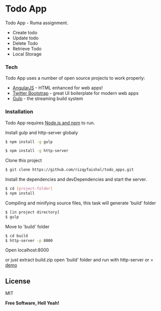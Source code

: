# Todo App

Todo App - Ruma assignment.

  - Create todo
  - Update todo
  - Delete Todo
  - Retrieve Todo
  - Local Storage

### Tech

Todo App uses a number of open source projects to work properly:

* [AngularJS] - HTML enhanced for web apps!
* [Twitter Bootstrap] - great UI boilerplate for modern web apps
* [Gulp] - the streaming build system

### Installation


Todo App requires [Node.js and npm](https://nodejs.org/) to run.

Install gulp and http-server globaly

```sh
$ npm install -g gulp
```

```sh
$ npm install -g http-server
```

Clone this project 

```sh
$ git clone https://github.com/rizqyfaishal/todo_apps.git
```

Install the dependencies and devDependencies and start the server.

```sh
$ cd [project-folder]
$ npm install
```

Compiling and minifying source files, this task will generate 'build' folder

```sh
$ [in project directory]
$ gulp
```

Move to 'build' folder
```sh
$ cd build
$ http-server -p 8000
```

Open localhost:8000

or just extract build.zip open 'build' folder and run with http-server or = [demo]







License
----

MIT


**Free Software, Hell Yeah!**

[//]: # (These are reference links used in the body of this note and get stripped out when the markdown processor does its job. There is no need to format nicely because it shouldn't be seen. Thanks SO - http://stackoverflow.com/questions/4823468/store-comments-in-markdown-syntax)


   [dill]: <https://github.com/joemccann/dillinger>
   [demo]: <https://rizqyfaishal.github.io/todoapps/>
   [git-repo-url]: <https://github.com/joemccann/dillinger.git>
   [john gruber]: <http://daringfireball.net>
   [df1]: <http://daringfireball.net/projects/markdown/>
   [markdown-it]: <https://github.com/markdown-it/markdown-it>
   [Ace Editor]: <http://ace.ajax.org>
   [node.js]: <http://nodejs.org>
   [Twitter Bootstrap]: <http://twitter.github.com/bootstrap/>
   [jQuery]: <http://jquery.com>
   [@tjholowaychuk]: <http://twitter.com/tjholowaychuk>
   [express]: <http://expressjs.com>
   [AngularJS]: <http://angularjs.org>
   [Gulp]: <http://gulpjs.com>

   [PlDb]: <https://github.com/joemccann/dillinger/tree/master/plugins/dropbox/README.md>
   [PlGh]: <https://github.com/joemccann/dillinger/tree/master/plugins/github/README.md>
   [PlGd]: <https://github.com/joemccann/dillinger/tree/master/plugins/googledrive/README.md>
   [PlOd]: <https://github.com/joemccann/dillinger/tree/master/plugins/onedrive/README.md>
   [PlMe]: <https://github.com/joemccann/dillinger/tree/master/plugins/medium/README.md>
   [PlGa]: <https://github.com/RahulHP/dillinger/blob/master/plugins/googleanalytics/README.md>
